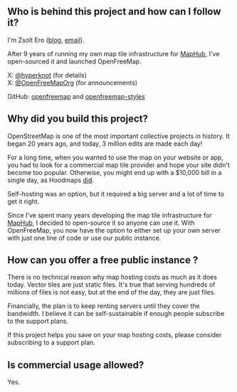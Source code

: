 ## Who is behind this project and how can I follow it?

I'm Zsolt Ero ([blog](https://blog.hyperknot.com/), [email](mailto:zsolt@openfreemap.org)).

After 9 years of running my own map tile infrastructure for [MapHub](https://maphub.net/), I've open-sourced it and launched OpenFreeMap.

X: [@hyperknot](https://x.com/hyperknot) (for details) \
X: [@OpenFreeMapOrg](https://x.com/OpenFreeMapOrg) (for announcements)

GitHub: [openfreemap](https://github.com/hyperknot/openfreemap) and [openfreemap-styles](https://github.com/hyperknot/openfreemap-styles)

## Why did you build this project?

OpenStreetMap is one of the most important collective projects in history. It began 20 years ago, and today, 3 million edits are made each day!

For a long time, when you wanted to use the map on your website or app, you had to look for a commercial map tile provider and hope your site didn't become too popular. Otherwise, you might end up with a $10,000 bill in a single day, as Hoodmaps [did](https://x.com/levelsio/status/1730659933232730443).

Self-hosting was an option, but it required a big server and a lot of time to get it right.

Since I've spent many years developing the map tile infrastructure for [MapHub](https://maphub.net/), I decided to open-source it so anyone can use it. With OpenFreeMap, you now have the option to either set up your own server with just one line of code or use our public instance.

## How can you offer a free public instance ?

There is no technical reason why map hosting costs as much as it does today. Vector tiles are just static files. It's true that serving hundreds of millions of files is not easy, but at the end of the day, they are just files.

Financially, the plan is to keep renting servers until they cover the bandwidth. I believe it can be self-sustainable if enough people subscribe to the support plans.

If this project helps you save on your map hosting costs, please consider subscribing to a support plan.

## Is commercial usage allowed?

Yes.
